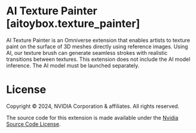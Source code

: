 # AI Texture Painter [aitoybox.texture_painter]

AI Texture Painter is an Omniverse extension that enables artists to texture paint on the surface of 3D meshes directly using reference images.
Using AI, our texture brush can generate seamless strokes with realistic transitions between textures.
This extension does not include the AI model inference. The AI model must be launched separately.

# License
Copyright © 2024, NVIDIA Corporation & affiliates. All rights reserved.

The source code for this extension is made available under the [Nvidia Source Code License](LICENSE.txt).
